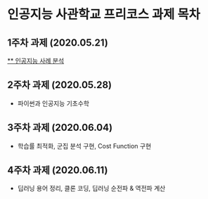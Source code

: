 # 인공지능 사관학교 프리코스 과제 목차

## 1주차 과제 (2020.05.21)

[** 인공지능 사례 분석](https://github.com/jaeyoung-b/Gwangju-AI/blob/master/week1.ipynb)  

## 2주차 과제 (2020.05.28)

* 파이썬과 인공지능 기초수학

## 3주차 과제 (2020.06.04)

* 학습률 최적화, 군집 분석 구현, Cost Function 구현

## 4주차 과제 (2020.06.11)

* 딥러닝 용어 정리, 클론 코딩, 딥러닝 순전파 & 역전파 계산
